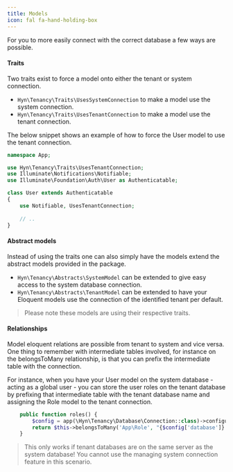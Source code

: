 ```yaml
---
title: Models
icon: fal fa-hand-holding-box
---
```


For you to more easily connect with the correct database a few ways are possible.

#### Traits

Two traits exist to force a model onto either the tenant or system connection.

- `Hyn\Tenancy\Traits\UsesSystemConnection` to make a model use the system connection.
- `Hyn\Tenancy\Traits\UsesTenantConnection` to make a model use the tenant connection.

The below snippet shows an example of how to force the User model to use the tenant
connection.

```php
namespace App;

use Hyn\Tenancy\Traits\UsesTenantConnection;
use Illuminate\Notifications\Notifiable;
use Illuminate\Foundation\Auth\User as Authenticatable;

class User extends Authenticatable
{
    use Notifiable, UsesTenantConnection;
    
    // ..
}
```

#### Abstract models

Instead of using the traits one can also simply have the models extend the abstract
models provided in the package.

- `Hyn\Tenancy\Abstracts\SystemModel` can be extended to give easy access to 
the system database connection.
- `Hyn\Tenancy\Abstracts\TenantModel` can be extended to have your Eloquent models 
use the connection of the identified tenant per default.

> Please note these models are using their respective traits.

#### Relationships

Model eloquent relations are possible from tenant to system and vice versa. One thing to remember
with intermediate tables involved, for instance on the belongsToMany relationship, is that you can
prefix the intermediate table with the connection. 
 
For instance, when you have your User model on the system database - acting as a global user - you can
store the user roles on the tenant database by prefixing that intermediate table with the tenant database
name and assigning the Role model to the tenant connection. 

```php
    public function roles() {
        $config = app(\Hyn\Tenancy\Database\Connection::class)->configuration();
        return $this->belongsToMany('App\Role', "{$config['database']}.role_user");
    }
```

> This only works if tenant databases are on the same server as the system database! You cannot
use the managing system connection feature in this scenario.
